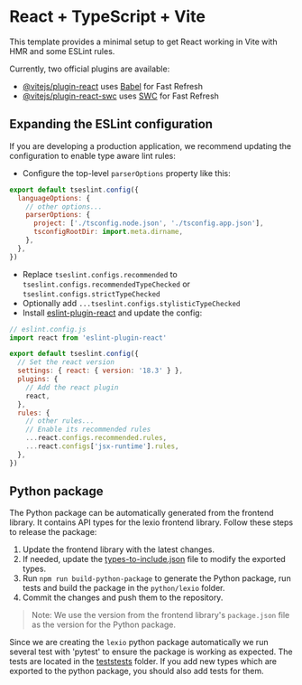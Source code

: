 # React + TypeScript + Vite

This template provides a minimal setup to get React working in Vite with HMR and some ESLint rules.

Currently, two official plugins are available:

- [@vitejs/plugin-react](https://github.com/vitejs/vite-plugin-react/blob/main/packages/plugin-react/README.md) uses [Babel](https://babeljs.io/) for Fast Refresh
- [@vitejs/plugin-react-swc](https://github.com/vitejs/vite-plugin-react-swc) uses [SWC](https://swc.rs/) for Fast Refresh

## Expanding the ESLint configuration

If you are developing a production application, we recommend updating the configuration to enable type aware lint rules:

- Configure the top-level `parserOptions` property like this:

```js
export default tseslint.config({
  languageOptions: {
    // other options...
    parserOptions: {
      project: ['./tsconfig.node.json', './tsconfig.app.json'],
      tsconfigRootDir: import.meta.dirname,
    },
  },
})
```

- Replace `tseslint.configs.recommended` to `tseslint.configs.recommendedTypeChecked` or `tseslint.configs.strictTypeChecked`
- Optionally add `...tseslint.configs.stylisticTypeChecked`
- Install [eslint-plugin-react](https://github.com/jsx-eslint/eslint-plugin-react) and update the config:

```js
// eslint.config.js
import react from 'eslint-plugin-react'

export default tseslint.config({
  // Set the react version
  settings: { react: { version: '18.3' } },
  plugins: {
    // Add the react plugin
    react,
  },
  rules: {
    // other rules...
    // Enable its recommended rules
    ...react.configs.recommended.rules,
    ...react.configs['jsx-runtime'].rules,
  },
})
```

## Python package

The Python package can be automatically generated from the frontend library. It contains API types for the lexio frontend library. Follow these steps to release the package:

1. Update the frontend library with the latest changes.
2. If needed, update the [types-to-include.json](scripts%2Ftypes-to-include.json) file to modify the exported types.
3. Run `npm run build-python-package` to generate the Python package, run tests and build the package in the `python/lexio` folder.
4. Commit the changes and push them to the repository.

> Note: We use the version from the frontend library's `package.json` file as the version for the Python package.

Since we are creating the `lexio` python package automatically we run several test with 'pytest' to ensure the package is working as expected. The tests are located in the [tests](tests)[tests](..%2Fpython%2Flexio%2Ftests) folder.
If you add new types which are exported to the python package, you should also add tests for them.
